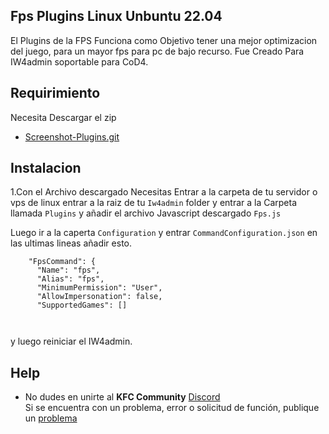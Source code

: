## Fps Plugins Linux Unbuntu 22.04

El Plugins de la FPS Funciona como Objetivo tener una mejor optimizacion del juego, para un mayor fps para pc de bajo recurso.
Fue Creado Para IW4admin soportable para CoD4.

## Requirimiento
Necesita Descargar el zip 
- [Screenshot-Plugins.git](https://github.com/szircj/Fullbright-Plugins/archive/refs/heads/master.zip) 

## Instalacion 
1.Con el Archivo descargado Necesitas Entrar a la carpeta de tu servidor o vps de linux entrar a la raiz de tu  `Iw4admin` folder y entrar a la Carpeta llamada
`Plugins` y añadir el archivo Javascript descargado `Fps.js`

Luego ir a la caperta `Configuration` y entrar `CommandConfiguration.json` 
en las ultimas lineas añadir esto.     
     
```
    "FpsCommand": {
      "Name": "fps",
      "Alias": "fps",
      "MinimumPermission": "User",
      "AllowImpersonation": false,
      "SupportedGames": []

    
```
y luego reiniciar el IW4admin.

## Help
* No dudes en unirte al **KFC Community** [Discord](https://discord.gg/DeZkVyrrrr)  
Si se encuentra con un problema, error o solicitud de función, publique un [problema](https://github.com/szircj/Screenshot-Plugins/issues)
